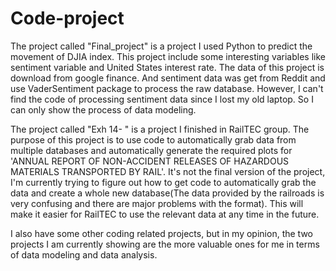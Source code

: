 # Code-project
The project called "Final_project" is a project I used Python to predict the movement of DJIA index. This project include some interesting variables like sentiment variable and United States interest rate.
The data of this project is download from google finance. And sentiment data was get from Reddit and use VaderSentiment package to process the raw database. However, I can't find the code of processing sentiment data since I lost my old laptop. So I can only show the process of data modeling.

The project called "Exh 14- " is a project I finished in RailTEC group. The purpose of this project is to use code to automatically grab data from multiple databases and automatically generate the required plots for 'ANNUAL REPORT OF NON-ACCIDENT RELEASES OF HAZARDOUS MATERIALS TRANSPORTED BY RAIL'. 
It's not the final version of the project, I'm currently trying to figure out how to get code to automatically grab the data and create a whole new database(The data provided by the railroads is very confusing and there are major problems with the format). This will make it easier for RailTEC to use the relevant data at any time in the future.

I also have some other coding related projects, but in my opinion, the two projects I am currently showing are the more valuable ones for me in terms of data modeling and data analysis.
